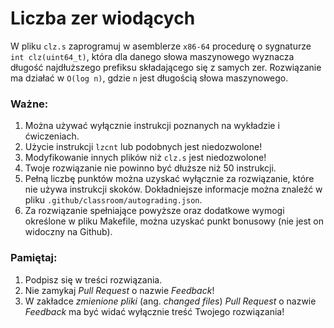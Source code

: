 Liczba zer wiodących
===

W pliku `clz.s` zaprogramuj w asemblerze `x86-64` procedurę o sygnaturze
`int clz(uint64_t)`, która dla danego słowa maszynowego wyznacza długość
najdłuższego prefiksu składającego się z samych zer. Rozwiązanie ma działać w
`O(log n)`, gdzie `n` jest długością słowa maszynowego.

### Ważne:

1. Można używać wyłącznie instrukcji poznanych na wykładzie i ćwiczeniach.
2. Użycie instrukcji `lzcnt` lub podobnych jest niedozwolone!
3. Modyfikowanie innych plików niż `clz.s` jest niedozwolone!
4. Twoje rozwiązanie nie powinno być dłuższe niż 50 instrukcji.
5. Pełną liczbę punktów można uzyskać wyłącznie za rozwiązanie, które nie 
używa instrukcji skoków. Dokładniejsze informacje można znaleźć w pliku 
`.github/classroom/autograding.json`.
6. Za rozwiązanie spełniające powyższe oraz dodatkowe wymogi określone 
w pliku Makefile, można uzyskać punkt bonusowy (nie jest on widoczny na 
Github).

### Pamiętaj:

1. Podpisz się w treści rozwiązania.
2. Nie zamykaj _Pull Request_ o nazwie _Feedback_!
3. W zakładce _zmienione pliki_ (ang. _changed files_) _Pull Request_ o nazwie
   _Feedback_ ma być widać wyłącznie treść Twojego rozwiązania!
